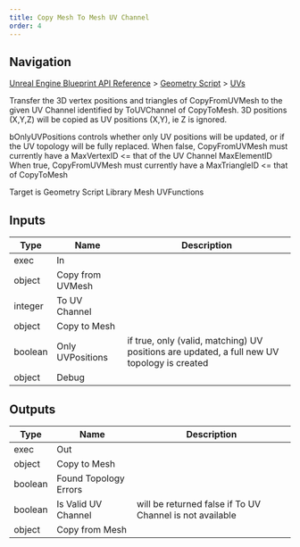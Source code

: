 ```yaml
---
title: Copy Mesh To Mesh UV Channel
order: 4
---
```

## Navigation

[Unreal Engine Blueprint API Reference](https://dev.epicgames.com/documentation/en-us/unreal-engine/BlueprintAPI) > [Geometry Script](https://dev.epicgames.com/documentation/en-us/unreal-engine/BlueprintAPI/GeometryScript) > [UVs](https://dev.epicgames.com/documentation/en-us/unreal-engine/BlueprintAPI/GeometryScript/UVs)

Transfer the 3D vertex positions and triangles of CopyFromUVMesh to the given UV Channel identified by ToUVChannel of CopyToMesh.
3D positions (X,Y,Z) will be copied as UV positions (X,Y), ie Z is ignored.

bOnlyUVPositions controls whether only UV positions will be updated, or if the UV topology will be fully replaced.
When false, CopyFromUVMesh must currently have a MaxVertexID \<= that of the UV Channel MaxElementID
When true, CopyFromUVMesh must currently have a MaxTriangleID \<= that of CopyToMesh

Target is Geometry Script Library Mesh UVFunctions

## Inputs

| Type | Name | Description |
| --- | --- | --- |
| exec | In |  |
| object | Copy from UVMesh |  |
| integer | To UV Channel |  |
| object | Copy to Mesh |  |
| boolean | Only UVPositions | if true, only (valid, matching) UV positions are updated, a full new UV topology is created |
| object | Debug |  |

## Outputs

| Type | Name | Description |
| --- | --- | --- |
| exec | Out |  |
| object | Copy to Mesh |  |
| boolean | Found Topology Errors |  |
| boolean | Is Valid UV Channel | will be returned false if To UV Channel is not available |
| object | Copy from Mesh |  |
